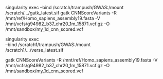 singularity exec –bind /scratch/trampush/GWAS:/mount /scratch/…/gatk_latest.sif
gatk CNNScoreVariants -R /mnt/ref/Homo_sapiens_assembly19.fasta -V
/mnt/vcfs/g94982_b37_chr20_1m_15871.vcf.gz -O /mnt/sandbox/my_1d_cnn_scored.vcf

singularity exec\
–bind /scratch1/trampush/GWAS:/mount\
/scratch1/…/verse_latest.sif

gatk CNNScoreVariants -R /mnt/ref/Homo_sapiens_assembly19.fasta -V
/mnt/vcfs/g94982_b37_chr20_1m_15871.vcf.gz -O /mnt/sandbox/my_1d_cnn_scored.vcf
